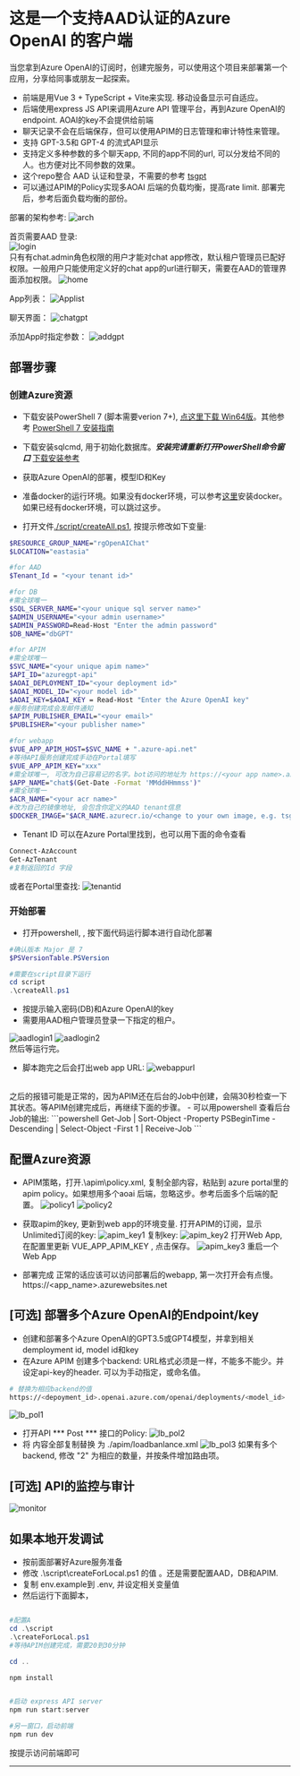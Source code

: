 
# 这是一个支持AAD认证的Azure OpenAI 的客户端
当您拿到Azure OpenAI的订阅时，创建完服务，可以使用这个项目来部署第一个应用，分享给同事或朋友一起探索。<br/>


- 前端是用Vue 3 + TypeScript + Vite来实现. 移动设备显示可自适应。<br/>
- 后端使用express JS API来调用Azure API 管理平台，再到Azure OpenAI的endpoint. AOAI的key不会提供给前端<br/>
- 聊天记录不会在后端保存，但可以使用APIM的日志管理和审计特性来管理。
- 支持 GPT-3.5和 GPT-4 的流式API显示
- 支持定义多种参数的多个聊天app, 不同的app不同的url, 可以分发给不同的人。也方便对比不同参数的效果。
- 这个repo整合 AAD 认证和登录，不需要的参考 [tsgpt](https://github.com/radezheng/tsgpt)
- 可以通过APIM的Policy实现多AOAI 后端的负载均衡，提高rate limit. 部署完后，参考后面负载均衡的部份。

部署的架构参考:
![arch](./images/EnterpriseAOAI-Architecture.png)

首页需要AAD 登录:<br/>
![login](./images/loginpage.png)
<br/>只有有chat.admin角色权限的用户才能对chat app修改，默认租户管理员已配好权限。一般用户只能使用定义好的chat app的url进行聊天，需要在AAD的管理界面添加权限。
![home](./images/chatadmin.png)

App列表：
![Applist](./images/applist.png)

聊天界面：
![chatgpt](./images/chatgpt.png)

添加App时指定参数：
![addgpt](./images/addgpt.png)


## 部署步骤
### 创建Azure资源
- 下载安装PowerShell 7 (脚本需要verion 7+), [点这里下载 Win64版](https://github.com/PowerShell/PowerShell/releases/download/v7.3.4/PowerShell-7.3.4-win-x64.msi)。其他参考 [PowerShell 7 安装指南](https://docs.microsoft.com/zh-cn/powershell/scripting/install/installing-powershell?view=powershell-7.1)

- 下载安装sqlcmd, 用于初始化数据库。***安装完请重新打开PowerShell命令窗口*** [下载安装参考](https://learn.microsoft.com/zh-cn/sql/tools/sqlcmd/sqlcmd-utility?view=sql-server-ver16)

- 获取Azure OpenAI的部署，模型ID和Key

- 准备docker的运行环境。如果没有docker环境，可以参考[这里](https://docs.docker.com/get-docker/)安装docker。如果已经有docker环境，可以跳过这步。

- 打开文件[./script/createAll.ps1](./script/createAll.ps1), 按提示修改如下变量:

```bash
$RESOURCE_GROUP_NAME="rgOpenAIChat"
$LOCATION="eastasia"

#for AAD
$Tenant_Id = "<your tenant id>"

#for DB
#需全球唯一
$SQL_SERVER_NAME="<your unique sql server name>"
$ADMIN_USERNAME="<your admin username>"
$ADMIN_PASSWORD=Read-Host "Enter the admin password"
$DB_NAME="dbGPT"

#for APIM
#需全球唯一
$SVC_NAME="<your unique apim name>"
$API_ID="azuregpt-api"
$AOAI_DEPLOYMENT_ID="<your deployment id>"
$AOAI_MODEL_ID="<your model id>"
$AOAI_KEY=$AOAI_KEY = Read-Host "Enter the Azure OpenAI key"
#服务创建完成会发邮件通知
$APIM_PUBLISHER_EMAIL="<your email>"
$PUBLISHER="<your publisher name>"

#for webapp
$VUE_APP_APIM_HOST=$SVC_NAME + ".azure-api.net"
#等待API服务创建完成手动在Portal填写
$VUE_APP_APIM_KEY="xxx"
#需全球唯一, 可改为自己容易记的名字。bot访问的地址为 https://<your app name>.azurewebsites.net
$APP_NAME="chat$(Get-Date -Format 'MMddHHmmss')"
#需全球唯一
$ACR_NAME="<your acr name>"
#改为自己的镜像地址, 会包含你定义的AAD tenant信息
$DOCKER_IMAGE="$ACR_NAME.azurecr.io/<change to your own image, e.g. tsgptAAD:basic>"

```
- Tenant ID 可以在Azure Portal里找到，也可以用下面的命令查看
```powershell
Connect-AzAccount
Get-AzTenant
#复制返回的Id 字段
```
或者在Portal里查找:
![tenantid](./images/TenantId.png)

### 开始部署
- 打开powershell, , 按下面代码运行脚本进行自动化部署
```powershell
#确认版本 Major 是 7
$PSVersionTable.PSVersion

#需要在script目录下运行
cd script
.\createAll.ps1
```
- 按提示输入密码(DB)和Azure OpenAI的key
- 需要用AAD租户管理员登录一下指定的租户。<br/>

![aadlogin1](./images/aadlogin1.png)
![aadlogin2](./images/aadlogin2.png)
<br/>然后等运行完。
- 脚本跑完之后会打出web app URL:
![webappurl](./images/deploy_finished.png)
<br/>
之后的报错可能是正常的，因为APIM还在后台的Job中创建，会隔30秒检查一下其状态。等APIM创建完成后，再继续下面的步骤。
- 可以用powershell 查看后台Job的输出:
```powershell
Get-Job | Sort-Object -Property PSBeginTime -Descending | Select-Object -First 1 | Receive-Job
```

## 配置Azure资源
 - APIM策略，打开.\apim\policy.xml, 复制全部内容，粘贴到 azure portal里的apim policy。如果想用多个aoai 后端，忽略这步。参考后面多个后端的配置。
 ![policy1](./images/apipolicy1.png)
 ![policy2](./images/apim_policy_2.png)

 - 获取apim的key, 更新到web app的环境变量.
 打开APIM的订阅，显示Unlimited订阅的key:
 ![apim_key1](./images/apim_key1.png)
 复制key:
 ![apim_key2](./images/apim_key2.png)
 打开Web App, 在配置里更新 VUE_APP_APIM_KEY , 点击保存。
 ![apim_key3](./images/apim_key3.png)
 重启一个Web App

 - 部署完成
 正常的话应该可以访问部署后的webapp, 第一次打开会有点慢。
 https://<app_name>.azurewebsites.net
 

## [可选] 部署多个Azure OpenAI的Endpoint/key
- 创建和部署多个Azure OpenAI的GPT3.5或GPT4模型，并拿到相关demployment id, model id和key
- 在Azure APIM 创建多个backend:
URL格式必须是一样，不能多不能少。并设定api-key的header. 可以为手动指定，或命名值。
```bash
# 替换为相应backend的值 
https://<depoyment_id>.openai.azure.com/openai/deployments/<model_id>  
```
![lb_pol1](./images/lb_policy_0.png)
- 打开API *** Post *** 接口的Policy:
![lb_pol2](./images/lb_policy_1.png)
- 将 内容全部复制替换 为 ./apim/loadbanlance.xml
![lb_pol3](./images/lb_policy_2.png)
如果有多个backend, 修改 "2" 为相应的数量，并按条件增加路由项。
## [可选] API的监控与审计
![monitor](./images/apim_monitor.png)

## 如果本地开发调试
- 按前面部署好Azure服务准备
- 修改 .\script\createForLocal.ps1 的值 。还是需要配置AAD，DB和APIM.
- 复制 env.example到 .env, 并设定相关变量值
- 然后运行下面脚本，
```powershell

#配置A
cd .\script
.\createForLocal.ps1
#等待APIM创建完成，需要20到30分钟

cd ..

npm install


#启动 express API server
npm run start:server

#另一窗口，启动前端
npm run dev
```
按提示访问前端即可

--- 


